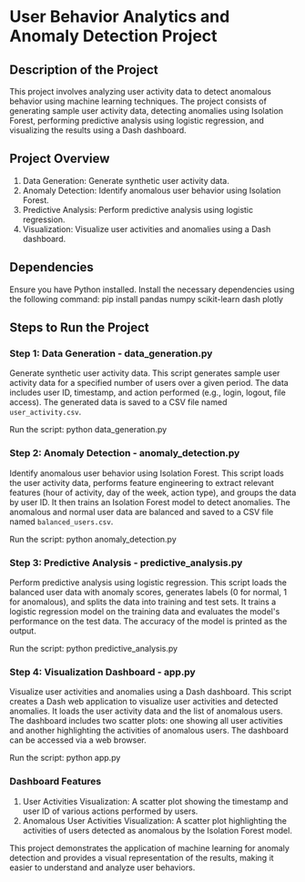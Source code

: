 # User Behavior Analytics and Anomaly Detection Project

## Description of the Project
This project involves analyzing user activity data to detect anomalous behavior using machine learning techniques. The project consists of generating sample user activity data, detecting anomalies using Isolation Forest, performing predictive analysis using logistic regression, and visualizing the results using a Dash dashboard.

## Project Overview

1. Data Generation: Generate synthetic user activity data.
2. Anomaly Detection: Identify anomalous user behavior using Isolation Forest.
3. Predictive Analysis: Perform predictive analysis using logistic regression.
4. Visualization: Visualize user activities and anomalies using a Dash dashboard.

## Dependencies

Ensure you have Python installed. Install the necessary dependencies using the following command:
pip install pandas numpy scikit-learn dash plotly

## Steps to Run the Project

### Step 1: Data Generation - data_generation.py

Generate synthetic user activity data.
This script generates sample user activity data for a specified number of users over a given period. The data includes user ID, timestamp, and action performed (e.g., login, logout, file access). The generated data is saved to a CSV file named `user_activity.csv`.

Run the script:
python data_generation.py

### Step 2: Anomaly Detection - anomaly_detection.py

Identify anomalous user behavior using Isolation Forest.
This script loads the user activity data, performs feature engineering to extract relevant features (hour of activity, day of the week, action type), and groups the data by user ID. It then trains an Isolation Forest model to detect anomalies. The anomalous and normal user data are balanced and saved to a CSV file named `balanced_users.csv`.

Run the script:
python anomaly_detection.py

### Step 3: Predictive Analysis - predictive_analysis.py

Perform predictive analysis using logistic regression.
This script loads the balanced user data with anomaly scores, generates labels (0 for normal, 1 for anomalous), and splits the data into training and test sets. It trains a logistic regression model on the training data and evaluates the model's performance on the test data. The accuracy of the model is printed as the output.

Run the script:
python predictive_analysis.py

### Step 4: Visualization Dashboard - app.py

Visualize user activities and anomalies using a Dash dashboard.
This script creates a Dash web application to visualize user activities and detected anomalies. It loads the user activity data and the list of anomalous users. The dashboard includes two scatter plots: one showing all user activities and another highlighting the activities of anomalous users. The dashboard can be accessed via a web browser.

Run the script:
python app.py

### Dashboard Features

1. User Activities Visualization: A scatter plot showing the timestamp and user ID of various actions performed by users.
2. Anomalous User Activities Visualization: A scatter plot highlighting the activities of users detected as anomalous by the Isolation Forest model.

This project demonstrates the application of machine learning for anomaly detection and provides a visual representation of the results, making it easier to understand and analyze user behaviors.
